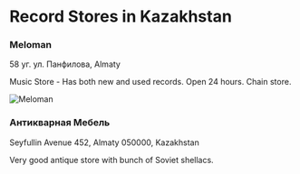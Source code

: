 # Record Stores in Kazakhstan

### Meloman

58 уг. ул. Панфилова, Almaty

Music Store - Has both new and used records.
Open 24 hours.
Chain store.

![Meloman](https://discogslabs.imgix.net/vinylhub/56e2549039a718001b598c92.jpg?auto=compress%2Cformat&fit=max&fm=jpg&h=2000&w=2000&s=d2d9df654a4500fb69dc1d76640b0e4c "Meloman")

### Антикварная Мебель

Seyfullin Avenue 452, Almaty 050000, Kazakhstan

Very good antique store with bunch of Soviet shellacs.

